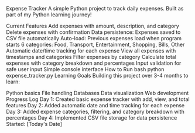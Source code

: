Expense Tracker
A simple Python project to track daily expenses. Built as part of my Python learning journey!

Current Features
Add expenses with amount, description, and category
Delete expenses with confirmation
Data persistence: Expenses saved to CSV file automatically
Auto-load: Previous expenses load when program starts
6 categories: Food, Transport, Entertainment, Shopping, Bills, Other
Automatic date/time tracking for each expense
View all expenses with timestamps and categories
Filter expenses by category
Calculate total expenses with category breakdown and percentages
Input validation for safe user input
Simple console interface
How to Run
bash
python expense_tracker.py
Learning Goals
Building this project over 3-4 months to learn:

Python basics
File handling
Databases
Data visualization
Web development
Progress Log
Day 1: Created basic expense tracker with add, view, and total features
Day 2: Added automatic date and time tracking for each expense
Day 3: Added expense categories, filtering, and category breakdown with percentages
Day 4: Implemented CSV file storage for data persistence
Started: [Today's Date]

